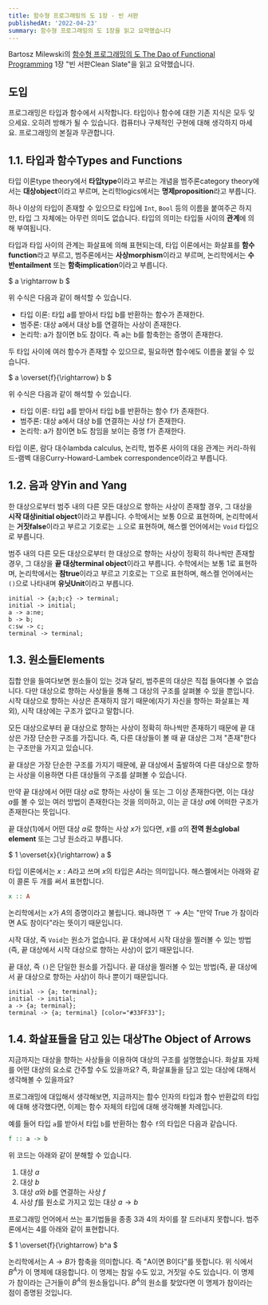 ```yaml
---
title: 함수형 프로그래밍의 도 1장 - 빈 서판
publishedAt: '2022-04-23'
summary: 함수형 프로그래밍의 도 1장을 읽고 요약했습니다
---
```


Bartosz Milewski의 [함수형 프로그래밍의 도 The Dao of Functional
Programming](https://github.com/BartoszMilewski/Publications/tree/master/TheDaoOfFP)
1장 "빈 서판Clean Slate"을 읽고 요약했습니다.

## 도입

프로그래밍은 타입과 함수에서 시작합니다. 타입이나 함수에 대한 기존 지식은 모두 잊으세요. 오히려
방해가 될 수 있습니다. 컴퓨터나 구체적인 구현에 대해 생각하지 마세요. 프로그래밍의 본질과
무관합니다.

## 1.1. 타입과 함수Types and Functions

타입 이론type theory에서 **타입type**이라고 부르는 개념을 범주론category theory에서는
**대상object**이라고 부르며, 논리학logics에서는 **명제proposition**라고 부릅니다.

하나 이상의 타입이 존재할 수 있으므로 타입에 `Int`, `Bool` 등의 이름을 붙여주곤 하지만, 타입
그 자체에는 아무런 의미도 없습니다. 타입의 의미는 타입들 사이의 **관계**에 의해 부여됩니다.

타입과 타입 사이의 관계는 화살표에 의해 표현되는데, 타입 이론에서는 화살표를
**함수function**라고 부르고, 범주론에서는 **사상morphism**이라고 부르며, 논리학에서는
**수반entailment** 또는 **함축implication**이라고 부릅니다.

$
a \rightarrow b
$

위 수식은 다음과 같이 해석할 수 있습니다.

- 타입 이론: 타입 a를 받아서 타입 b를 반환하는 함수가 존재한다.
- 범주론: 대상 a에서 대상 b를 연결하는 사상이 존재한다.
- 논리학: a가 참이면 b도 참이다. 즉 a는 b를 함축한는 증명이 존재한다.

두 타입 사이에 여러 함수가 존재할 수 있으므로, 필요하면 함수에도 이름을 붙일 수 있습니다.

$
a \overset{f}{\rightarrow} b
$

위 수식은 다음과 같이 해석할 수 있습니다.

- 타입 이론: 타입 a를 받아서 타입 b를 반환하는 함수 f가 존재한다.
- 범주론: 대상 a에서 대상 b를 연결하는 사상 f가 존재한다.
- 논리학: a가 참이면 b도 참임을 보이는 증명 f가 존재한다.

타입 이론, 람다 대수lambda calculus, 논리학, 범주론 사이의 대응 관계는 커리-하워드-램벡
대응Curry-Howard-Lambek correspondence이라고 부릅니다.

## 1.2. 음과 양Yin and Yang

한 대상으로부터 범주 내의 다른 모든 대상으로 향하는 사상이 존재할 경우, 그 대상을
**시작 대상initial object**이라고 부릅니다. 수학에서는 보통 0으로 표현하며, 논리학에서는
**거짓false**이라고 부르고 기호로는 $\bot$으로 표현하며, 해스켈 언어에서는 `Void` 타입으로
부릅니다.

범주 내의 다른 모든 대상으로부터 한 대상으로 향하는 사상이 정확히 하나씩만 존재할 경우, 그
대상을 **끝 대상terminal object**이라고 부릅니다. 수학에서는 보통 1로 표현하며,
논리학에서는 **참true**이라고 부르고 기호로는 $\top$으로 표현하며, 해스켈 언어에서는
`()`으로 나타내며 **유닛Unit**이라고 부릅니다.

```render-category
initial -> {a;b;c} -> terminal;
initial -> initial;
a -> a:ne;
b -> b;
c:sw -> c;
terminal -> terminal;
```

## 1.3. 원소들Elements

집합 안을 들여다보면 원소들이 있는 것과 달리, 범주론의 대상은 직접 들여다볼 수 없습니다. 다만
대상으로 향하는 사상들을 통해 그 대상의 구조를 살펴볼 수 있을 뿐입니다. 시작 대상으로 향하는
사상은 존재하지 않기 때문에(자기 자신을 향하는 화살표는 제외), 시작 대상에는 구조가 없다고
말합니다.

모든 대상으로부터 끝 대상으로 향하는 사상이 정확히 하나씩만 존재하기 때문에 끝 대상은 가장
단순한 구조를 가집니다. 즉, 다른 대상들이 볼 때 끝 대상은 그저 "존재"한다는 구조만을 가지고
있습니다.

끝 대상은 가장 단순한 구조를 가지기 때문에, 끝 대상에서 출발하여 다른 대상으로 향하는 사상을
이용하면 다른 대상들의 구조를 살펴볼 수 있습니다.

만약 끝 대상에서 어떤 대상 $a$로 향하는 사상이 둘 또는 그 이상 존재한다면, 이는 대상 $a$를
볼 수 있는 여러 방법이 존재한다는 것을 의미하고, 이는 곧 대상 $a$에 어떠한 구조가 존재한다는
뜻입니다.

끝 대상(1)에서 어떤 대상 $a$로 향하는 사상 $x$가 있다면, $x$를 $a$의
**전역 원소global element** 또는 그냥 원소라고 부릅니다.

$
1 \overset{x}{\rightarrow} a
$

타입 이론에서는 $x: A$라고 쓰며 $x$의 타입은 $A$라는 의미입니다. 해스켈에서는 아래와 같이
콜론 두 개를 써서 표현합니다.

```haskell
x :: A
```

논리학에서는 $x$가 $A$의 증명이라고 불립니다. 왜냐하면 $\top \rightarrow A$는 "만약 True
가 참이라면 A도 참이다"라는 뜻이기 때문입니다.

시작 대상, 즉 `Void`는 원소가 없습니다. 끝 대상에서 시작 대상을 찔러볼 수 있는 방법(즉, 끝
대상에서 시작 대상으로 향하는 사상)이 없기 때문입니다.

끝 대상, 즉 `()`은 단일한 원소를 가집니다. 끝 대상을 찔러볼 수 있는 방법(즉, 끝 대상에서 끝
대상으로 향하는 사상)이 하나 뿐이기 때문입니다.

```render-category
initial -> {a; terminal};
initial -> initial;
a -> {a; terminal};
terminal -> {a; terminal} [color="#33FF33"];
```

## 1.4. 화살표들을 담고 있는 대상The Object of Arrows

지금까지는 대상을 향하는 사상들을 이용하여 대상의 구조를 설명했습니다. 화살표 자체를 어떤
대상의 요소로 간주할 수도 있을까요? 즉, 화살표들을 담고 있는 대상에 대해서 생각해볼 수
있을까요?

프로그래밍에 대입해서 생각해보면, 지금까지는 함수 인자의 타입과 함수 반환값의 타입에 대해
생각했다면, 이제는 함수 자체의 타입에 대해 생각해볼 차례입니다.

예를 들어 타입 `a`를 받아서 타입 `b`를 반환하는 함수 `f`의 타입은 다음과 같습니다.

```haskell
f :: a -> b
```

위 코드는 아래와 같이 분해할 수 있습니다.

1. 대상 $a$
2. 대상 $b$
3. 대상 $a$와 $b$를 연결하는 사상 $f$
4. 사상 $f$를 원소로 가지고 있는 대상 $a \rightarrow b$

프로그래밍 언어에서 쓰는 표기법들을 종종 3과 4의 차이를 잘 드러내지 못합니다. 범주론에서는
4를 아래와 같이 표현합니다.

$
1 \overset{f}{\rightarrow} b^a
$

논리학에서는 $A \rightarrow B$가 함축을 의미합니다. 즉 "A이면 B이다"를 뜻합니다. 위 식에서
$B^A$가 이 명제에 대응합니다. 이 명제는 참일 수도 있고, 거짓일 수도 있습니다. 이 명제가
참이라는 근거들이 $B^A$의 원소들입니다. $B^A$의 원소를 찾았다면 이 명제가 참이라는 점이 증명된
것입니다.
